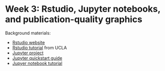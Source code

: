 # Week 3: Rstudio, Jupyter notebooks, and publication-quality graphics

Background materials:

* [Rstudio website](https://www.rstudio.com/)
* [Rstudio tutorial](http://web.cs.ucla.edu/~gulzar/rstudio/basic-tutorial.html) from UCLA
* [Jupyter project](http://jupyter.org/)
* [Jupyter quickstart guide](https://jupyter-notebook-beginner-guide.readthedocs.io/en/latest/)
* [Jupyer notebook tutorial](https://www.datacamp.com/community/tutorials/tutorial-jupyter-notebook)

